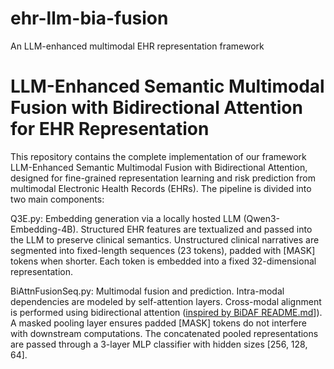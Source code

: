 # ehr-llm-bia-fusion
An LLM-enhanced multimodal EHR representation framework
# LLM-Enhanced Semantic Multimodal Fusion with Bidirectional Attention for EHR Representation
This repository contains the complete implementation of our framework LLM-Enhanced Semantic Multimodal Fusion with Bidirectional Attention, designed for fine-grained representation learning and risk prediction from multimodal Electronic Health Records (EHRs).
The pipeline is divided into two main components:

Q3E.py: Embedding generation via a locally hosted LLM (Qwen3-Embedding-4B).
Structured EHR features are textualized and passed into the LLM to preserve clinical semantics.
Unstructured clinical narratives are segmented into fixed-length sequences (23 tokens), padded with [MASK] tokens when shorter.
Each token is embedded into a fixed 32-dimensional representation.

BiAttnFusionSeq.py: Multimodal fusion and prediction.
Intra-modal dependencies are modeled by self-attention layers.
Cross-modal alignment is performed using bidirectional attention ([inspired by BiDAF README.md](https://github.com/galsang/BiDAF-pytorch/blob/master/README.md#bidaf-pytorch)]).
A masked pooling layer ensures padded [MASK] tokens do not interfere with downstream computations.
The concatenated pooled representations are passed through a 3-layer MLP classifier with hidden sizes [256, 128, 64].
